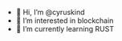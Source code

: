 - 👋 Hi, I’m @cyruskind
- 👀 I’m interested in blockchain
- 🌱 I’m currently learning RUST


<!---
cyruskind/cyruskind is a ✨ special ✨ repository because its `README.md` (this file) appears on your GitHub profile.
You can click the Preview link to take a look at your changes.
--->
